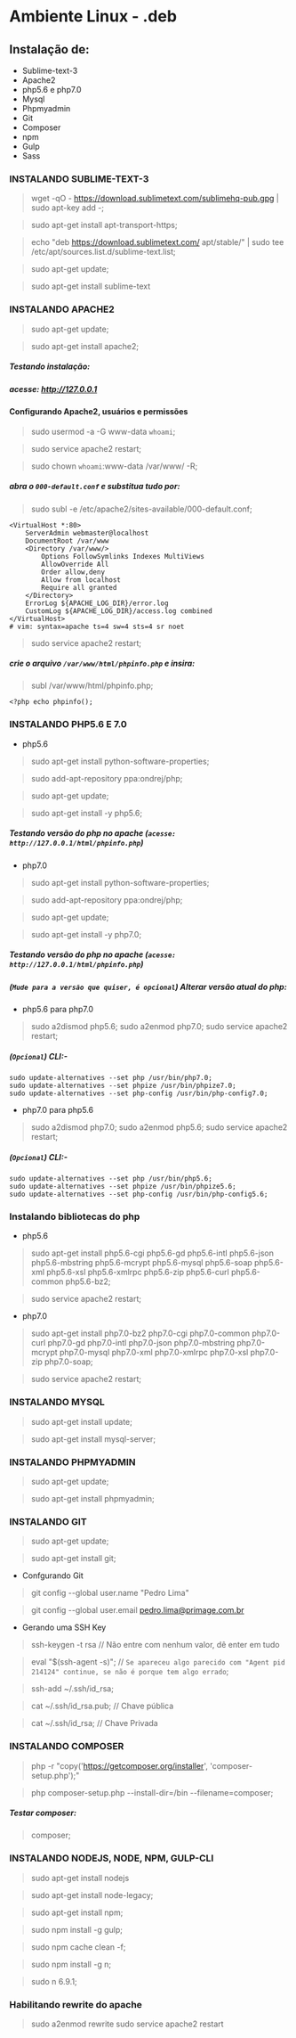 # Ambiente Linux - .deb

## Instalação de:

* Sublime-text-3
* Apache2
* php5.6 e php7.0
* Mysql
* Phpmyadmin
* Git
* Composer
* npm
* Gulp
* Sass

### INSTALANDO SUBLIME-TEXT-3

> wget -qO - https://download.sublimetext.com/sublimehq-pub.gpg | sudo apt-key add -;

> sudo apt-get install apt-transport-https;

> echo "deb https://download.sublimetext.com/ apt/stable/" | sudo tee /etc/apt/sources.list.d/sublime-text.list;

> sudo apt-get update;

> sudo apt-get install sublime-text


### INSTALANDO APACHE2


>sudo apt-get update;

>sudo apt-get install apache2;

##### Testando instalação:
##### acesse: http://127.0.0.1

#### Configurando Apache2, usuários e permissões


>sudo usermod -a -G www-data `whoami`;

>sudo service apache2 restart;

>sudo chown `whoami`:www-data /var/www/ -R;


##### abra o `000-default.conf` e substitua tudo por:

> sudo subl -e /etc/apache2/sites-available/000-default.conf;

	<VirtualHost *:80>
		ServerAdmin webmaster@localhost
		DocumentRoot /var/www
		<Directory /var/www/>
			Options FollowSymlinks Indexes MultiViews
			AllowOverride All
			Order allow,deny
			Allow from localhost
			Require all granted
		</Directory>
		ErrorLog ${APACHE_LOG_DIR}/error.log
		CustomLog ${APACHE_LOG_DIR}/access.log combined
	</VirtualHost>
	# vim: syntax=apache ts=4 sw=4 sts=4 sr noet


> sudo service apache2 restart;

##### crie o arquivo `/var/www/html/phpinfo.php` e insira:

> subl /var/www/html/phpinfo.php;

	<?php echo phpinfo();


### INSTALANDO PHP5.6 E 7.0

* php5.6

> sudo apt-get install python-software-properties;

> sudo add-apt-repository ppa:ondrej/php;

> sudo apt-get update;

> sudo apt-get install -y php5.6;

##### Testando versão do php no apache (`acesse: http://127.0.0.1/html/phpinfo.php`)

* php7.0

> sudo apt-get install python-software-properties;

> sudo add-apt-repository ppa:ondrej/php;

> sudo apt-get update;

> sudo apt-get install -y php7.0;

##### Testando versão do php no apache (`acesse: http://127.0.0.1/html/phpinfo.php`)

##### (`Mude para a versão que quiser, é opcional`) Alterar versão atual do php:

* php5.6 para php7.0

> sudo a2dismod php5.6;
> sudo a2enmod php7.0;
> sudo service apache2 restart;

##### (`Opcional`) CLI:-

	sudo update-alternatives --set php /usr/bin/php7.0;
	sudo update-alternatives --set phpize /usr/bin/phpize7.0;
	sudo update-alternatives --set php-config /usr/bin/php-config7.0;


* php7.0 para php5.6

> sudo a2dismod php7.0;
> sudo a2enmod php5.6;
> sudo service apache2 restart;

##### (`Opcional`) CLI:-

	sudo update-alternatives --set php /usr/bin/php5.6;
	sudo update-alternatives --set phpize /usr/bin/phpize5.6;
	sudo update-alternatives --set php-config /usr/bin/php-config5.6;

### Instalando bibliotecas do php

* php5.6

> sudo apt-get install php5.6-cgi php5.6-gd php5.6-intl php5.6-json php5.6-mbstring php5.6-mcrypt php5.6-mysql php5.6-soap php5.6-xml php5.6-xsl php5.6-xmlrpc php5.6-zip php5.6-curl php5.6-common  php5.6-bz2;

> sudo service apache2 restart;

* php7.0

> sudo apt-get install php7.0-bz2 php7.0-cgi php7.0-common php7.0-curl php7.0-gd php7.0-intl php7.0-json php7.0-mbstring php7.0-mcrypt php7.0-mysql php7.0-xml php7.0-xmlrpc php7.0-xsl php7.0-zip php7.0-soap;

> sudo service apache2 restart;

### INSTALANDO MYSQL

> sudo apt-get install update;

> sudo apt-get install mysql-server;

### INSTALANDO PHPMYADMIN

> sudo apt-get update;

> sudo apt-get install phpmyadmin;

### INSTALANDO GIT

> sudo apt-get update;

> sudo apt-get install git;

* Confgurando Git

> git config --global user.name "Pedro Lima"

> git config --global user.email pedro.lima@primage.com.br

* Gerando uma SSH Key

> ssh-keygen -t rsa // Não entre com nenhum valor, dê enter em tudo

> eval "$(ssh-agent -s)"; // `Se apareceu algo parecido com "Agent pid 214124" continue, se não é porque tem algo errado`;

> ssh-add ~/.ssh/id_rsa;

> cat ~/.ssh/id_rsa.pub; // Chave pública

> cat ~/.ssh/id_rsa; // Chave Privada

### INSTALANDO COMPOSER

> php -r "copy('https://getcomposer.org/installer', 'composer-setup.php');"

> php composer-setup.php --install-dir=/bin --filename=composer;

##### Testar composer:

> composer;

### INSTALANDO NODEJS, NODE, NPM, GULP-CLI

> sudo apt-get install nodejs

> sudo apt-get install node-legacy;

> sudo apt-get install npm; 

> sudo npm install -g gulp;

> sudo npm cache clean -f;

> sudo npm install -g n;

> sudo n 6.9.1;

### Habilitando rewrite do apache

> sudo a2enmod rewrite
> sudo service apache2 restart
